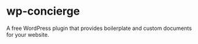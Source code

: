 wp-concierge
============

A free WordPress plugin that provides boilerplate and custom documents for your website.
